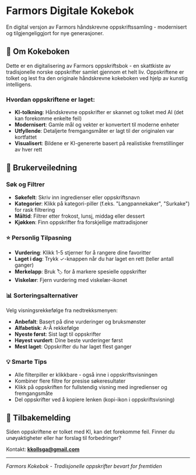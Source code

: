 # Farmors Digitale Kokebok

En digital versjon av Farmors håndskrevne oppskriftssamling - modernisert og tilgjengeliggjort for nye generasjoner.

## 📖 Om Kokeboken

Dette er en digitalisering av Farmors oppskriftsbok - en skattkiste av tradisjonelle norske oppskrifter samlet gjennom et helt liv. Oppskriftene er tolket og lest fra den originale håndskrevne kokeboken ved hjelp av kunstig intelligens.

### Hvordan oppskriftene er laget:
- **KI-tolkning**: Håndskrevne oppskrifter er skannet og tolket med AI (det kan forekomme enkelte feil)
- **Modernisert**: Gamle mål og vekter er konvertert til moderne enheter
- **Utfyllende**: Detaljerte fremgangsmåter er lagt til der originalen var kortfattet
- **Visualisert**: Bildene er KI-genererte basert på realistiske fremstillinger av hver rett

## 🍳 Brukerveiledning

### Søk og Filtrer
- **Søkefelt**: Skriv inn ingredienser eller oppskriftsnavn
- **Kategorier**: Klikk på kategori-piller (f.eks. "Langpannekaker", "Surkake") for rask filtrering
- **Måltid**: Filtrer etter frokost, lunsj, middag eller dessert
- **Kjøkken**: Finn oppskrifter fra forskjellige mattradisjoner

### ⭐ Personlig Tilpasning
- **Vurdering**: Klikk 1-5 stjerner for å rangere dine favoritter
- **Laget i dag**: Trykk ✓-knappen når du har laget en rett (teller antall ganger)
- **Merkelapp**: Bruk 🏷️ for å markere spesielle oppskrifter
- **Viskelær**: Fjern vurdering med viskelær-ikonet

### 📊 Sorteringsalternativer
Velg visningsrekkefølge fra nedtrekksmenyen:
- **Anbefalt**: Basert på dine vurderinger og bruksmønster
- **Alfabetisk**: A-Å rekkefølge
- **Nyeste først**: Sist lagt til oppskrifter
- **Høyest vurdert**: Dine beste vurderinger først
- **Mest laget**: Oppskrifter du har laget flest ganger

### 💡 Smarte Tips
- Alle filterpiller er klikkbare - også inne i oppskriftsvisningen
- Kombiner flere filtre for presise søkeresultater
- Klikk på oppskriften for fullstendig visning med ingredienser og fremgangsmåte
- Del oppskrifter ved å kopiere lenken (kopi-ikon i oppskriftsvisning)

## 📧 Tilbakemelding

Siden oppskriftene er tolket med KI, kan det forekomme feil. Finner du unøyaktigheter eller har forslag til forbedringer? 

Kontakt: **kkollsga@gmail.com**

---
*Farmors Kokebok - Tradisjonelle oppskrifter bevart for fremtiden*